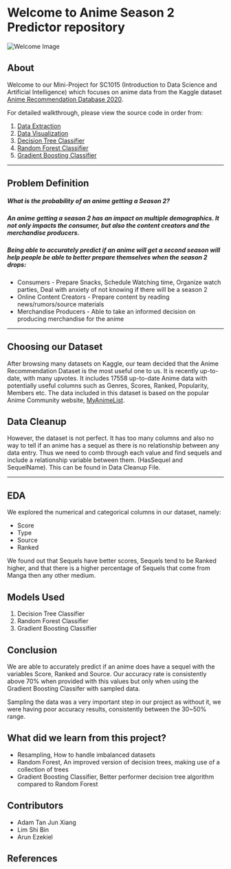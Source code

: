 ﻿# Welcome to Anime Season 2 Predictor repository
![Welcome Image](https://www.meme-arsenal.com/memes/c8914885099656b0430179c51ffe6f91.jpg)
## About
Welcome to our Mini-Project for SC1015 (Introduction to Data Science and Artificial Intelligence) which focuses on anime data from the Kaggle dataset [Anime Recommendation Database 2020](https://www.kaggle.com/datasets/hernan4444/anime-recommendation-database-2020). 

For detailed walkthrough, please view the source code in order from:
1. [Data Extraction](https://github.com/arun016/AnimeSeason2Predictor/blob/main/DataExtractionAndCleanup.ipynb)
2. [Data Visualization](https://github.com/arun016/AnimeSeason2Predictor/blob/main/DataVisualizationEDA.ipynb)
3. [Decision Tree Classifier](https://github.com/arun016/AnimeSeason2Predictor/blob/main/DecisionTree.ipynb)
4. [Random Forest Classifier](https://github.com/arun016/AnimeSeason2Predictor/blob/main/RandomForest.ipynb)
5. [Gradient Boosting Classifier](https://github.com/arun016/AnimeSeason2Predictor/blob/main/GradientBoostingClassifier.ipynb)

---
## Problem Definition
##### What is the probability of an anime getting a Season 2?
##### An anime getting a season 2 has an impact on multiple demographics. It not only impacts the consumer, but also the content creators and the merchandise producers. 

##### Being able to accurately predict if an anime will get a second season will help people be able to better prepare themselves when the season 2 drops:
- Consumers - Prepare Snacks, Schedule Watching time, Organize watch parties, Deal with anxiety of not knowing if there will be a season 2
- Online Content Creators - Prepare content by reading news/rumors/source materials
- Merchandise Producers - Able to take an informed decision on producing merchandise for the anime
---
## Choosing our Dataset
After browsing many datasets on Kaggle, our team decided that the Anime Recommendation Dataset is the most useful one to us. It is recently up-to-date, with many upvotes. It includes 17558 up-to-date Anime data with potentially useful columns such as Genres, Scores, Ranked, Popularity, Members etc. The data included in this dataset is based on the popular Anime Community website, [MyAnimeList]([MyAnimeList.net](https://myanimelist.net/)).

## Data Cleanup
However, the dataset is not perfect. It has too many columns and also no way to tell if an anime has a sequel as there is no relationship between any data entry. Thus we need to comb through each value and find sequels and include a relationship variable between them. (HasSequel and SequelName). This can be found in Data Cleanup File.

---
## EDA
We explored the numerical and categorical columns in our dataset, namely:
- Score
- Type
- Source
- Ranked

We found out that Sequels have better scores, Sequels tend to be Ranked higher, and that there is a higher percentage of Sequels that come from Manga then any other medium.

## Models Used
1. Decision Tree Classifier
2. Random Forest Classifier
3. Gradient Boosting Classifier

## Conclusion
We are able to accurately predict if an anime does have a sequel with the variables Score, Ranked and Source. Our accuracy rate is consistently above 70% when provided with this values but only when using the Gradient Boosting Classifer with sampled data.

Sampling the data was a very important step in our project as without it, we were having poor accuracy results, consistently between the 30~50% range. 

## What did we learn from this project?
- Resampling, How to handle imbalanced datasets
- Random Forest, An improved version of decision trees, making use of a collection of trees
- Gradient Boosting Classifier, Better performer decision tree algorithm compared to Random Forest

## Contributors

- Adam Tan Jun Xiang 
- Lim Shi Bin 
- Arun Ezekiel

## References

